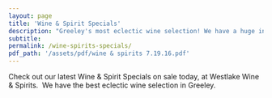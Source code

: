 ```yaml
---
layout: page
title: 'Wine & Spirit Specials'
description: "Greeley's most eclectic wine selection! We have a huge inventory to choose from, both foreign and domestic."
subtitle:
permalink: /wine-spirits-specials/
pdf_path: '/assets/pdf/wine & spirits 7.19.16.pdf'
---
```



Check out our latest Wine & Spirit Specials on sale today, at Westlake Wine & Spirits.  We have the best eclectic wine selection in Greeley.